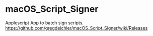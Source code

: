# macOS_Script_Signer
Applescript App to batch sign scripts.
https://github.com/gregdeichler/macOS_Script_Signer/wiki/Releases
